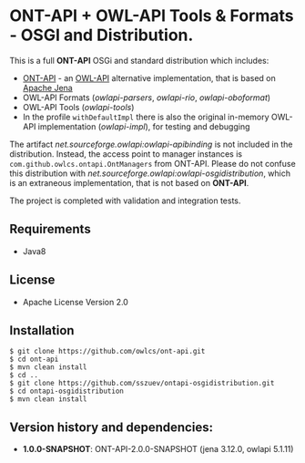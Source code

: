 # ONT-API + OWL-API Tools & Formats - OSGI and Distribution.

This is a full **ONT-API** OSGi and standard distribution which includes:
- [ONT-API](https://github.com/owlcs/ont-api) - an [OWL-API](https://github.com/owlcs/owlapi) alternative implementation, that is based on [Apache Jena](https://github.com/apache/jena)
- OWL-API Formats (_owlapi-parsers_, _owlapi-rio_, _owlapi-oboformat_)
- OWL-API Tools (_owlapi-tools_)
- In the profile `withDefaultImpl` there is also the original in-memory OWL-API implementation (_owlapi-impl_), for testing and debugging 

The artifact _net.sourceforge.owlapi:owlapi-apibinding_ is not included in the distribution. Instead, the access point to manager instances is `com.github.owlcs.ontapi.OntManagers` from ONT-API.
Please do not confuse this distribution with _net.sourceforge.owlapi:owlapi-osgidistribution_, 
which is an extraneous implementation, that is not based on **ONT-API**. 

The project is completed with validation and integration tests.

## Requirements
* Java8

## License
* Apache License Version 2.0

## Installation

```
$ git clone https://github.com/owlcs/ont-api.git
$ cd ont-api
$ mvn clean install
$ cd ..
$ git clone https://github.com/sszuev/ontapi-osgidistribution.git
$ cd ontapi-osgidistribution
$ mvn clean install
```

## Version history and dependencies:

* __1.0.0-SNAPSHOT__: ONT-API-2.0.0-SNAPSHOT (jena 3.12.0, owlapi 5.1.11)
